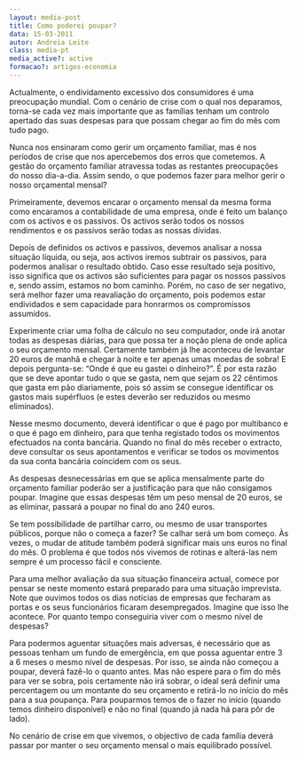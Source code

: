 ```yaml
---
layout: media-post
title: Como poderei poupar?
data: 15-03-2011
autor: Andreia Leite
class: media-pt
media_active?: active
formacao?: artigos-economia
---  
```

   

Actualmente, o endividamento excessivo dos consumidores é uma preocupação mundial. Com o cenário de crise com o qual nos deparamos, torna-se cada vez mais importante que as famílias tenham um controlo apertado das suas despesas para que possam chegar ao fim do mês com tudo pago.

Nunca nos ensinaram como gerir um orçamento familiar, mas é nos períodos de crise que nos apercebemos dos erros que cometemos. A gestão do orçamento familiar atravessa todas as restantes preocupações do nosso dia-a-dia. Assim sendo, o que podemos fazer para melhor gerir o nosso orçamental mensal?

Primeiramente, devemos encarar o orçamento mensal da mesma forma como encaramos a contabilidade de uma empresa, onde é feito um balanço com os activos e os passivos. Os activos serão todos os nossos rendimentos e os passivos serão todas as nossas dívidas.

Depois de definidos os activos e passivos, devemos analisar a nossa situação líquida, ou seja, aos activos iremos subtrair os passivos, para podermos analisar o resultado obtido. Caso esse resultado seja positivo, isso significa que os activos são suficientes para pagar os nossos passivos e, sendo assim, estamos no bom caminho. Porém, no caso de ser negativo, será melhor fazer uma reavaliação do orçamento, pois podemos estar endividados e sem capacidade para honrarmos os compromissos assumidos.

Experimente criar uma folha de cálculo no seu computador, onde irá anotar todas as despesas diárias, para que possa ter a noção plena de onde aplica o seu orçamento mensal. Certamente também já lhe aconteceu de levantar 20 euros de manhã e chegar à noite e ter apenas umas moedas de sobra! E depois pergunta-se: “Onde é que eu gastei o dinheiro?”. É por esta razão que se deve apontar tudo o que se gasta, nem que sejam os 22 cêntimos que gasta em pão diariamente, pois só assim se consegue identificar os gastos mais supérfluos (e estes deverão ser reduzidos ou mesmo eliminados).

Nesse mesmo documento, deverá identificar o que é pago por multibanco e o que é pago em dinheiro, para que tenha registado todos os movimentos efectuados na conta bancária. Quando no final do mês receber o extracto, deve consultar os seus apontamentos e verificar se todos os movimentos da sua conta bancária coincidem com os seus.

As despesas desnecessárias em que se aplica mensalmente parte do orçamento familiar poderão ser a justificação para que não consigamos poupar. Imagine que essas despesas têm um peso mensal de 20 euros, se as eliminar, passará a poupar no final do ano 240 euros.

Se tem possibilidade de partilhar carro, ou mesmo de usar transportes públicos, porque não o começa a fazer? Se calhar será um bom começo. Às vezes, o mudar de atitude também poderá significar mais uns euros no final do mês. O problema é que todos nós vivemos de rotinas e alterá-las nem sempre é um processo fácil e consciente.

Para uma melhor avaliação da sua situação financeira actual, comece por pensar se neste momento estará preparado para uma situação imprevista. Note que ouvimos todos os dias notícias de empresas que fecharam as portas e os seus funcionários ficaram desempregados. Imagine que isso lhe acontece. Por quanto tempo conseguiria viver com o mesmo nível de despesas?

Para podermos aguentar situações mais adversas, é necessário que as pessoas tenham um fundo de emergência, em que possa aguentar entre 3 a 6 meses o mesmo nível de despesas. Por isso, se ainda não começou a poupar, deverá fazê-lo o quanto antes. Mas não espere para o fim do mês para ver se sobra, pois certamente não irá sobrar, o ideal será definir uma percentagem ou um montante do seu orçamento e retirá-lo no início do mês para a sua poupança. Para pouparmos temos de o fazer no início (quando temos dinheiro disponível) e não no final (quando já nada há para pôr de lado).

No cenário de crise em que vivemos, o objectivo de cada família deverá passar por manter o seu orçamento mensal o mais equilibrado possível.